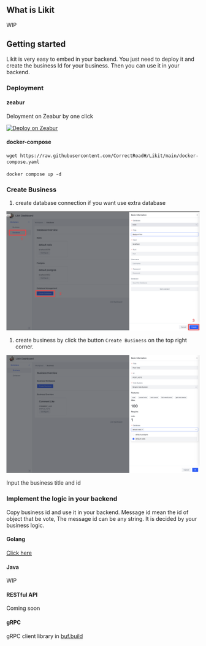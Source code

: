 ## What is Likit
WIP

## Getting started
Likit is very easy to embed in your backend. You just need to deploy it and create the business Id for your business. Then you can use it in your backend.

### Deployment

#### zeabur
Deloyment on Zeabur by one click

[![Deploy on Zeabur](https://zeabur.com/button.svg)](https://zeabur.com/templates/KZOLHA?referralCode=CorrectRoadH)


#### docker-compose
```
wget https://raw.githubusercontent.com/CorrectRoadH/Likit/main/docker-compose.yaml

docker compose up -d
```

### Create Business
1. create database connection if you want use extra database
 
![create extract database connect](./imgs/screenshot-1.png)

1. create business by click the button `Create Business` on the top right corner.

![create business](./imgs/screenshot-2.png)

Input the business title and id

### Implement the logic in your backend
Copy business id and use it in your backend.
Message id mean the id of object that be vote, The message id can be any string. It is decided by your business logic.

#### Golang 
[Click here](https://github.com/CorrectRoadH/likit-go/blob/main/README.md)

#### Java
WIP

#### RESTful API
Coming soon

#### gRPC
gRPC client library in [buf.build](https://buf.build/likit/likit/sdks/main)


